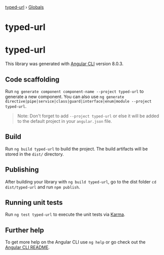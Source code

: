 [typed-url](README.md) › [Globals](globals.md)

# typed-url

# typed-url

This library was generated with [Angular CLI](https://github.com/angular/angular-cli) version 8.0.3.

## Code scaffolding

Run `ng generate component component-name --project typed-url` to generate a new component. You can also use `ng generate directive|pipe|service|class|guard|interface|enum|module --project typed-url`.
> Note: Don't forget to add `--project typed-url` or else it will be added to the default project in your `angular.json` file. 

## Build

Run `ng build typed-url` to build the project. The build artifacts will be stored in the `dist/` directory.

## Publishing

After building your library with `ng build typed-url`, go to the dist folder `cd dist/typed-url` and run `npm publish`.

## Running unit tests

Run `ng test typed-url` to execute the unit tests via [Karma](https://karma-runner.github.io).

## Further help

To get more help on the Angular CLI use `ng help` or go check out the [Angular CLI README](https://github.com/angular/angular-cli/blob/master/README.md).
